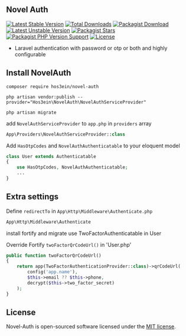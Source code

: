 ## Novel Auth

[![Latest Stable Version](http://poser.pugx.org/hos3ein/novel-auth/v)](https://packagist.org/packages/hos3ein/novel-auth)
[![Total Downloads](http://poser.pugx.org/hos3ein/novel-auth/downloads)](https://packagist.org/packages/hos3ein/novel-auth)
[![Packagist Download](https://img.shields.io/packagist/dt/hos3ein/novel-auth)](https://packagist.org/packages/hos3ein/novel-auth)
[![Latest Unstable Version](http://poser.pugx.org/hos3ein/novel-auth/v/unstable)](https://packagist.org/packages/hos3ein/novel-auth)
[![Packagist Stars](https://img.shields.io/packagist/stars/hos3ein/novel-auth)](https://packagist.org/packages/hos3ein/novel-auth)
[![Packagist PHP Version Support](https://img.shields.io/packagist/php-v/hos3ein/novel-auth)](https://packagist.org/packages/hos3ein/novel-auth)
[![License](http://poser.pugx.org/hos3ein/novel-auth/license)](https://packagist.org/packages/hos3ein/novel-auth)

* Laravel authentication with password or otp or both and highly configurable

## Install NovelAuth

```shell
composer require hos3ein/novel-auth
```

```shell
php artisan vendor:publish --provider="Hos3ein\NovelAuth\NovelAuthServiceProvider"
```

```shell
php artisan migrate
```

add `NovelAuthServiceProvider` to `app.php` in `providers` array

```php
App\Providers\NovelAuthServiceProvider::class
```

Add `HasOtpCodes` and `NovelAuthAuthenticatable` to your eloquent model

```php
class User extends Authenticatable
{
    use HasOtpCodes, NovelAuthAuthenticatable;
    ...
}
```

## Extra settings

Define `redirectTo` in `App\Http\Middleware\Authenticate.php`

```php
App\Http\Middleware\Authenticate
```


install fortify and migrate
use TwoFactorAuthenticatable in User

Override Fortify `twoFactorQrCodeUrl()` in 'User.php'
```php
public function twoFactorQrCodeUrl()
{
    return app(TwoFactorAuthenticationProvider::class)->qrCodeUrl(
        config('app.name'),
        $this->email ?? $this->phone,
        decrypt($this->two_factor_secret)
    );
}
```
## License

Novel-Auth is open-sourced software licensed under the [MIT license](LICENSE.md).

